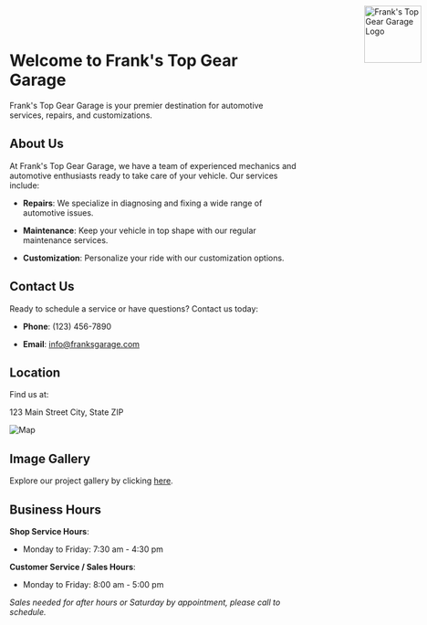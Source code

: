 # Welcome to Frank's Top Gear Garage

<div style="position: absolute; top: 10px; right: 10px;">
    <img src="!(https://github.com/knarf32/knarf32.github.io/assets/112992723/02bd8139-3160-4625-87c6-ce843d4de758)" alt="Frank's Top Gear Garage Logo" width="100" height="auto">
</div>

<style>
    body {
        background-image: url(https://github.com/knarf32/knarf32.github.io/assets/112992723/2aa625f6-e0ca-4c25-b58c-39b6430b7b0e);
        background-size: cover;
        background-repeat: no-repeat;
        background-attachment: fixed;
    }
</style>

Frank's Top Gear Garage is your premier destination for automotive services, repairs, and customizations.

## About Us

At Frank's Top Gear Garage, we have a team of experienced mechanics and automotive enthusiasts ready to take care of your vehicle. Our services include:

- **Repairs**: We specialize in diagnosing and fixing a wide range of automotive issues.

- **Maintenance**: Keep your vehicle in top shape with our regular maintenance services.

- **Customization**: Personalize your ride with our customization options.

## Contact Us

Ready to schedule a service or have questions? Contact us today:

- **Phone**: (123) 456-7890

- **Email**: info@franksgarage.com

## Location

Find us at:

123 Main Street
City, State ZIP

![Map](link-to-your-map-image.png)

## Image Gallery

Explore our project gallery by clicking [here](https://github.com/knarf32/knarf32.github.io/assets/112992723/4a79414c-0079-482b-94b9-7d3bc939cb04).
## Business Hours

**Shop Service Hours**:
- Monday to Friday: 7:30 am - 4:30 pm

**Customer Service / Sales Hours**:
- Monday to Friday: 8:00 am - 5:00 pm

*Sales needed for after hours or Saturday by appointment, please call to schedule.*

